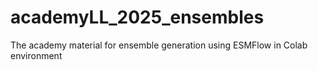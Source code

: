# academyLL_2025_ensembles
The academy material for ensemble generation using ESMFlow in Colab environment 
